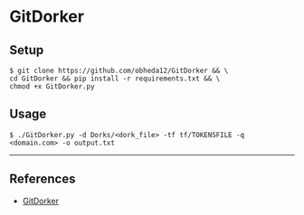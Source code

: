 # GitDorker

## Setup

```
$ git clone https://github.com/obheda12/GitDorker && \
cd GitDorker && pip install -r requirements.txt && \
chmod +x GitDorker.py
```

## Usage

```
$ ./GitDorker.py -d Dorks/<dork_file> -tf tf/TOKENSFILE -q <domain.com> -o output.txt
```

---
## References

- [GitDorker](https://github.com/obheda12/GitDorker)